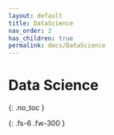 ```yaml
---
layout: default
title: DataScience
nav_order: 2
has_children: true
permalink: docs/DataScience
---
```


# Data Science 
{: .no_toc }


{: .fs-6 .fw-300 }


    